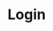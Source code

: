 Login
===================

<!---
<style>
  .md-content__button {
    display: none;
  }
</style>
-->